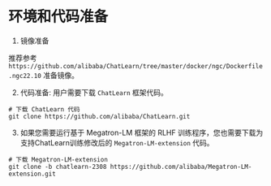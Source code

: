 # 环境和代码准备

1. 镜像准备

推荐参考 `https://github.com/alibaba/ChatLearn/tree/master/docker/ngc/Dockerfile.ngc22.10` 准备镜像。

2. 代码准备: 用户需要下载 `ChatLearn` 框架代码。

```
# 下载 ChatLearn 代码
git clone https://github.com/alibaba/ChatLearn.git
```

3. 如果您需要运行基于 Megatron-LM 框架的 RLHF 训练程序，您也需要下载为支持ChatLearn训练修改后的 `Megatron-LM-extension` 代码。

```
# 下载 Megatron-LM-extension
git clone -b chatlearn-2308 https://github.com/alibaba/Megatron-LM-extension.git
```